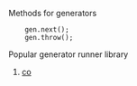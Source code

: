 Methods for generators
```
	gen.next();
	gen.throw();
```

Popular generator runner library 

1. [co](https://github.com/tj/co)
